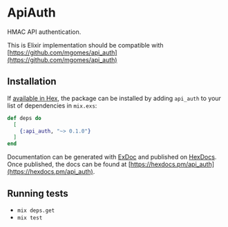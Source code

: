 # ApiAuth

HMAC API authentication.

This is Elixir implementation should be compatible with [https://github.com/mgomes/api_auth](https://github.com/mgomes/api_auth)

## Installation

If [available in Hex](https://hex.pm/docs/publish), the package can be installed
by adding `api_auth` to your list of dependencies in `mix.exs`:

```elixir
def deps do
  [
    {:api_auth, "~> 0.1.0"}
  ]
end
```

Documentation can be generated with [ExDoc](https://github.com/elixir-lang/ex_doc)
and published on [HexDocs](https://hexdocs.pm). Once published, the docs can
be found at [https://hexdocs.pm/api_auth](https://hexdocs.pm/api_auth).

## Running tests

* `mix deps.get`
* `mix test`
